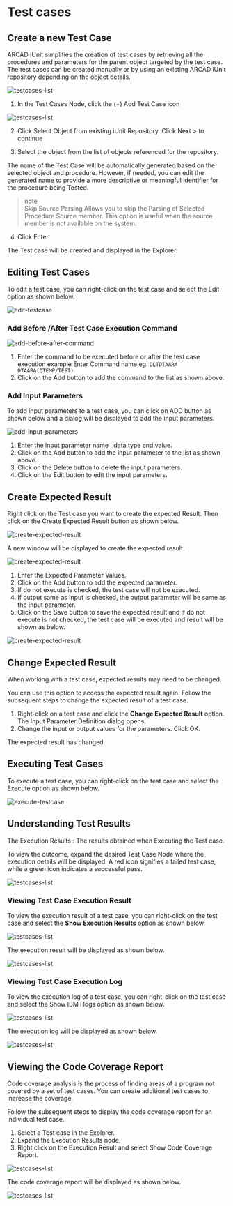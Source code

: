 # Test cases

## Create a new Test Case 
ARCAD iUnit simplifies the creation of test cases by retrieving all the procedures and parameters for the parent object targeted by the test case. The test cases can be created manually or by using an existing ARCAD iUnit repository depending on the object details. 

![testcases-list](../media/testcases.png)
1. In the Test Cases Node, click the (+)  Add Test Case icon

![testcases-list](../media/create-testcase.png)


2. Click Select Object from existing iUnit Repository. Click Next > to continue


3. Select the object from the list of objects referenced for the repository. 

The name of the Test Case will be automatically generated based on the selected object and procedure. However, if needed, you can edit the generated name to provide a more descriptive or meaningful identifier for the procedure being Tested.

>note  
Skip Source Parsing Allows you to skip the Parsing of Selected Procedure Source member. This option is useful when the source member is not available on the system.

4. Click Enter.

The Test case will be created and displayed in the Explorer.

## Editing Test Cases
To edit a test case, you can right-click on the test case and select the Edit option as shown below.

![edit-testcase](../media/edit-testcase.png)

### Add Before /After Test Case Execution Command  

![add-before-after-command](../media/before-after-command.png)

1. Enter the command to be executed before or after the test case execution example Enter Command name eg.
`DLTDTAARA DTAARA(QTEMP/TEST)`
2. Click on the Add button to add the command to the list as shown above.


### Add Input Parameters
To add input parameters to a test case, you can click on ADD button as shown below and a dialog will be displayed to add the input parameters.

![add-input-parameters](../media/add-inputparameter.png)

1. Enter the input parameter name , data type and value.
2. Click on the Add button to add the input parameter to the list as shown above.
3. Click on the Delete button to delete the input parameters.
4. Click on the Edit button to edit the input parameters.
   

## Create Expected Result
Right click on the Test case you want to create the expected Result. Then click on the Create Expected Result button as shown below.

![create-expected-result](../media/add-expected-result-context.png)

A new window will be displayed to create the expected result.

![create-expected-result](../media/add-expected-result-window.png)

1. Enter the Expected Parameter Values.
2. Click on the Add button to add the expected parameter.
3. If do not execute is checked, the test case will not be executed.
4. If output same as input is checked, the output parameter will be same as the input parameter.
5. Click on the Save button to save the expected result and if do not execute is not checked, the test case will be executed and result will be shown as below.
   
![create-expected-result](../media/test-execution-result.png)

## Change Expected Result
When working with a test case, expected results may need to be changed.

You can use this option to access the expected result again. Follow the subsequent steps to change the expected result of a test case. 

1. Right-click on a test case and click the **Change Expected Result** option. The Input Parameter Definition dialog opens. 
2. Change the input or output values for the parameters. Click OK. 

The expected result has changed.

## Executing Test Cases 

To execute a test case, you can right-click on the test case and select the Execute option as shown below.

![execute-testcase](../media/execute-testcase.png)


## Understanding Test Results

The Execution Results : The results obtained when Executing the Test case.  

To view the outcome, expand the desired Test Case Node where the execution details will be displayed. A red icon signifies a failed test case, while a green icon indicates a successful pass.  

![testcases-list](../media/testcase-result.png)

### Viewing Test Case Execution Result
    
To view the execution result of a test case, you can right-click on the test case and select the **Show Execution Results** option as shown below.

![testcases-list](../media/testcase-result-context.png)

The execution result will be displayed as shown below.

![testcases-list](../media/test-execution-result.png)

### Viewing Test Case Execution Log

To view the execution log of a test case, you can right-click on the test case and select the Show IBM i logs option as shown below.

![testcases-list](../media/testcase-logs-context.png)

The execution log will be displayed as shown below.

![testcases-list](../media/testcase-logs-window.png)



## Viewing the Code Coverage Report

Code coverage analysis is the process of finding areas of a program not covered by a set of test cases. You can create additional test cases to increase the coverage.  

Follow the subsequent steps to display the code coverage report for an individual test case.

1. Select a Test case in the Explorer.
2. Expand the Execution Results node.
3. Right click on the Execution Result and select Show Code Coverage Report.

![testcases-list](../media/code-coverage-context.png)

The code coverage report will be displayed as shown below.

![testcases-list](../media/code-coverage-report.png)


